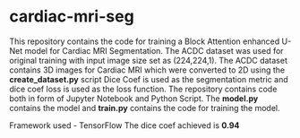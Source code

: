 # cardiac-mri-seg
This repository contains the code for training a Block Attention enhanced U-Net model for Cardiac MRI Segmentation. The ACDC dataset was used for original training with input image size set as (224,224,1). 
The ACDC dataset contains 3D images for Cardiac MRI which were converted to 2D using the **create_dataset.py** script 
Dice Coef is used as the segmentation metric and dice coef loss is used as the loss function. 
The repository contains code both in form of Jupyter Notebook and Python Script. 
The **model.py** contains the model and **train.py** contains the code for training the model. 

Framework used - TensorFlow
The dice coef achieved is **0.94**
